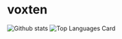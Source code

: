 # voxten
![Github stats](https://github-readme-stats.vercel.app/api?username=voxten&theme=default&show_icons=true&count_private=true)
![Top Languages Card](https://github-readme-stats.vercel.app/api/top-langs/?username=voxten)